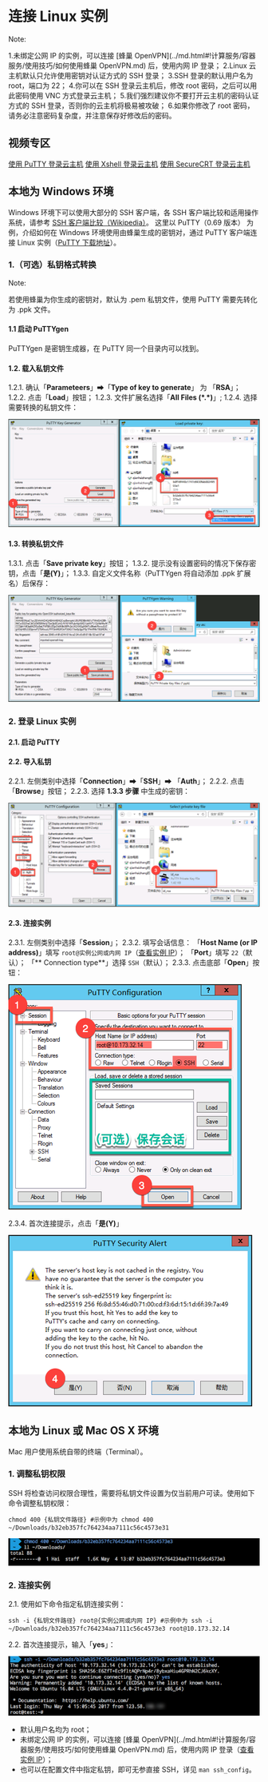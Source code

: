 # 连接 Linux 实例

<span>Note:</span><div class="alertContent">1.未绑定公网 IP 的实例，可以连接 [蜂巢 OpenVPN](../md.html#!计算服务/容器服务/使用技巧/如何使用蜂巢 OpenVPN.md) 后，使用内网 IP 登录；
2.Linux 云主机默认只允许使用密钥对认证方式的 SSH 登录；
3.SSH 登录的默认用户名为 root，端口为 22；
4.你可以在 SSH 登录云主机后，修改 root 密码，之后可以用此密码使用 VNC 方式登录云主机；
5.我们强烈建议你不要打开云主机的密码认证方式的 SSH 登录，否则你的云主机将极易被攻破；
6.如果你修改了 root 密码，请务必注意密码复杂度，并注意保存好修改后的密码。</div>


## 视频专区

[使用 PuTTY 登录云主机](../main.html#!/play?tag=guide&id=7)
[使用 Xshell 登录云主机](../main.html#!/play?tag=guide&id=1)
[使用 SecureCRT 登录云主机](../main.html#!/play?tag=guide&id=5)

## 本地为 Windows 环境
Windows 环境下可以使用大部分的 SSH 客户端，各 SSH 客户端比较和适用操作系统，请参考 [SSH 客户端比较（Wikipedia）](https://zh.wikipedia.org/wiki/SSH%E5%AE%A2%E6%88%B7%E7%AB%AF%E6%AF%94%E8%BE%83)。
这里以 PuTTY（0.69 版本） 为例，介绍如何在 Windows 环境使用由蜂巢生成的密钥对，通过 PuTTY 客户端连接 Linux 实例（[PuTTY 下载地址](http://www.chiark.greenend.org.uk/~sgtatham/putty/latest.html)）。


### 1.（可选）私钥格式转换
<span>Note:</span><div class="alertContent">若使用蜂巢为你生成的密钥对，默认为 .pem 私钥文件，使用 PuTTY 需要先转化为 .ppk 文件。</div>

#### 1.1 启动 PuTTYgen
PuTTYgen 是密钥生成器，在 PuTTY 同一个目录内可以找到。

#### 1.2. 载入私钥文件
1.2.1. 确认「**Parameteers**」➡「**Type of key to generate**」 为 「**RSA**」；
1.2.2. 点击「**Load**」按钮；
1.2.3. 文件扩展名选择「**All Files (\*.\*)**」;
1.2.4. 选择需要转换的私钥文件：

![](../../image/使用指南-PuTTYgen-载入私钥.png)

#### 1.3. 转换私钥文件
1.3.1. 点击「**Save private key**」按钮；
1.3.2. 提示没有设置密码的情况下保存密钥，点击「**是(Y)**」；
1.3.3. 自定义文件名称（PuTTYgen 将自动添加 .ppk 扩展名）后保存：

![](../../image/使用指南-PuTTYgen-转换私钥.png)

### 2. 登录 Linux 实例

#### 2.1. 启动 PuTTY
#### 2.2. 导入私钥
2.2.1. 左侧类别中选择「**Connection**」➡「**SSH**」➡ 「**Auth**」；
2.2.2. 点击「**Browse**」按钮；
2.2.3. 选择 **1.3.3 步骤** 中生成的密钥：

![](../../image/使用指南-PuTTY-导入私钥.png)

#### 2.3. 连接实例
2.3.1. 左侧类别中选择「**Session**」；
2.3.2. 填写会话信息：
   「**Host Name (or IP address)**」填写 `root@实例公网或内网 IP`（[查看实例 IP](../md.html#!计算服务/云主机/使用指南/网络/云主机查看绑定IP.md)）；
   「**Port**」填写 `22`（默认）；
   「** Connection type**」选择 `SSH`（默认）；
2.3.3. 点击底部「**Open**」按钮：

![](../../image/使用指南-PuTTY-连接.png)

2.3.4. 首次连接提示，点击「**是(Y)**」

![](../../image/使用指南-PuTTY-首次登录提示.png)



## 本地为 Linux 或 Mac OS X 环境

Mac 用户使用系统自带的终端（Terminal）。

### 1. 调整私钥权限
SSH 将检查访问权限合理性，需要将私钥文件设置为仅当前用户可读。使用如下命令调整私钥权限：

	chmod 400 {私钥文件路径} #示例中为 chmod 400 ~/Downloads/b32eb357fc764234aa7111c56c4573e31

![](../../image/使用指南-Mac连接Linux-修改私钥权限.png)

### 2. 连接实例

2.1. 使用如下命令指定私钥连接实例：

	ssh -i {私钥文件路径} root@{实例公网或内网 IP} #示例中为 ssh -i ~/Downloads/b32eb357fc764234aa7111c56c4573e3 root@10.173.32.14
2.2. 首次连接提示，输入「**yes**」：

![](../../image/使用指南-Mac连接Linux-连接.png)

* 默认用户名均为 root；
* 未绑定公网 IP 的实例，可以连接 [蜂巢 OpenVPN](../md.html#!计算服务/容器服务/使用技巧/如何使用蜂巢 OpenVPN.md) 后，使用内网 IP 登录（[查看实例 IP](../md.html#!计算服务/云主机/使用指南/网络/云主机查看绑定IP.md)）；
* 也可以在配置文件中指定私钥，即可无参直接 SSH，详见 `man ssh_config`。





